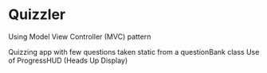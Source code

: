 
#  Quizzler

Using Model View Controller (MVC) pattern

Quizzing app with few questions taken static from a questionBank class
Use of ProgressHUD (Heads Up Display)
